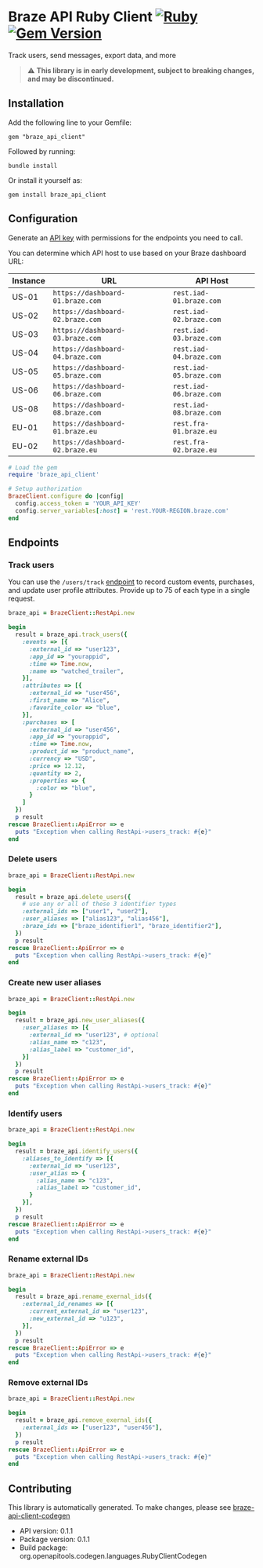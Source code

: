 # Braze API Ruby Client [![Ruby](https://github.com/braze-inc/braze-api-client-ruby/actions/workflows/rspec.yaml/badge.svg)](https://github.com/braze-inc/braze-api-client-ruby/actions/workflows/rspec.yaml) [![Gem Version](https://img.shields.io/gem/v/braze_api_client.svg)](https://rubygems.org/gems/braze_api_client)

Track users, send messages, export data, and more

> :warning: **This library is in early development, subject to breaking changes, and may be discontinued.**

## Installation

Add the following line to your Gemfile:

```
gem "braze_api_client"
```

Followed by running:

```shell
bundle install
```

Or install it yourself as:

```shell
gem install braze_api_client
```

## Configuration

Generate an [API key](https://www.braze.com/docs/api/api_key/) with permissions for the endpoints you need to call.

You can determine which API host to use based on your Braze dashboard URL:

|Instance|URL|API Host|
|---|---|---|
|US-01| `https://dashboard-01.braze.com` | `rest.iad-01.braze.com` |
|US-02| `https://dashboard-02.braze.com` | `rest.iad-02.braze.com` |
|US-03| `https://dashboard-03.braze.com` | `rest.iad-03.braze.com` |
|US-04| `https://dashboard-04.braze.com` | `rest.iad-04.braze.com` |
|US-05| `https://dashboard-05.braze.com` | `rest.iad-05.braze.com` |
|US-06| `https://dashboard-06.braze.com` | `rest.iad-06.braze.com` |
|US-08| `https://dashboard-08.braze.com` | `rest.iad-08.braze.com` |
|EU-01| `https://dashboard-01.braze.eu` | `rest.fra-01.braze.eu` |
|EU-02| `https://dashboard-02.braze.eu` | `rest.fra-02.braze.eu` |


```ruby
# Load the gem
require 'braze_api_client'

# Setup authorization
BrazeClient.configure do |config|
  config.access_token = 'YOUR_API_KEY'
  config.server_variables[:host] = 'rest.YOUR-REGION.braze.com'
end

```


## Endpoints
### Track users

You can use the `/users/track` [endpoint](https://www.braze.com/docs/api/endpoints/user_data/post_user_track/) to record custom events, purchases, and update user profile attributes. Provide up to 75 of each type in a single request.

```ruby
braze_api = BrazeClient::RestApi.new

begin
  result = braze_api.track_users({
    :events => [{
      :external_id => "user123",
      :app_id => "yourappid",
      :time => Time.now,
      :name => "watched_trailer",
    }],
    :attributes => [{
      :external_id => "user456",
      :first_name => "Alice",
      :favorite_color => "blue",
    }],
    :purchases => [
      :external_id => "user456",
      :app_id => "yourappid",
      :time => Time.now,
      :product_id => "product_name",
      :currency => "USD",
      :price => 12.12,
      :quantity => 2,
      :properties => {
        :color => "blue",
      }
    ]
  })
  p result
rescue BrazeClient::ApiError => e
  puts "Exception when calling RestApi->users_track: #{e}"
end
```

### Delete users
```ruby
braze_api = BrazeClient::RestApi.new

begin
  result = braze_api.delete_users({
    # use any or all of these 3 identifier types
    :external_ids => ["user1", "user2"],
    :user_aliases => ["alias123", "alias456"],
    :braze_ids => ["braze_identifier1", "braze_identifier2"],
  })
  p result
rescue BrazeClient::ApiError => e
  puts "Exception when calling RestApi->users_track: #{e}"
end
```

### Create new user aliases
```ruby
braze_api = BrazeClient::RestApi.new

begin
  result = braze_api.new_user_aliases({
    :user_aliases => [{
      :external_id => "user123", # optional
      :alias_name => "c123",
      :alias_label => "customer_id",
    }]
  })
  p result
rescue BrazeClient::ApiError => e
  puts "Exception when calling RestApi->users_track: #{e}"
end
```

### Identify users
```ruby
braze_api = BrazeClient::RestApi.new

begin
  result = braze_api.identify_users({
    :aliases_to_identify => [{
      :external_id => "user123",
      :user_alias => {
        :alias_name => "c123",
        :alias_label => "customer_id",
      }
    }],
  })
  p result
rescue BrazeClient::ApiError => e
  puts "Exception when calling RestApi->users_track: #{e}"
end
```

### Rename external IDs
```ruby
braze_api = BrazeClient::RestApi.new

begin
  result = braze_api.rename_exernal_ids({
    :external_id_renames => [{
      :current_external_id => "user123",
      :new_external_id => "u123",
    }],
  })
  p result
rescue BrazeClient::ApiError => e
  puts "Exception when calling RestApi->users_track: #{e}"
end
```

### Remove external IDs
```ruby
braze_api = BrazeClient::RestApi.new

begin
  result = braze_api.remove_exernal_ids({
    :external_ids => ["user123", "user456"],
  })
  p result
rescue BrazeClient::ApiError => e
  puts "Exception when calling RestApi->users_track: #{e}"
end
```

## Contributing

This library is automatically generated. To make changes, please see [braze-api-client-codegen](https://github.com/braze-inc/braze-api-client-codegen)

- API version: 0.1.1
- Package version: 0.1.1
- Build package: org.openapitools.codegen.languages.RubyClientCodegen
